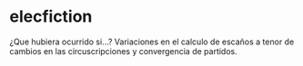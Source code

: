 # elecfiction
¿Que hubiera ocurrido si...?
Variaciones en el calculo de escaños a tenor de cambios en las circuscripciones y convergencia de partidos.
